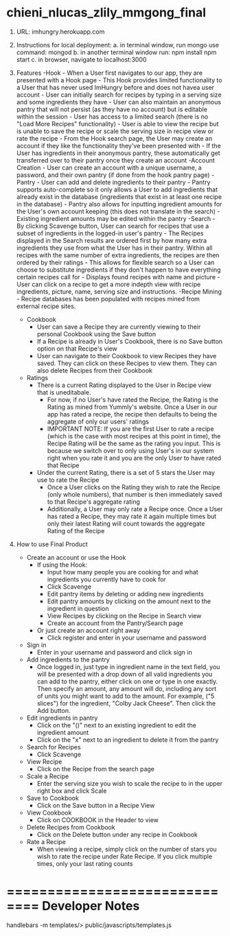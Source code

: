 chieni_nlucas_zlily_mmgong_final
================================
1. URL: imhungry.herokuapp.com

2. Instructions for local deployment:
	a. in terminal window, run mongo
		use command: mongod
	b. in another terminal window run: npm install
			    		   npm start
	c. in browser, navigate to localhost:3000

3. Features
	-Hook
		- When a User first navigates to our app, they are presented with a Hook page
		- This Hook provides limited functionality to a User that has never used ImHungry before and does not havea  user account
		- User can initially search for recipes by typing in a serving size and some ingredients they have
		- User can also maintain an anonymous pantry that will not persist (as they have no account) but is editable within the session
		- User has access to a limited search (there is no "Load More Recipes" functionality)
		- User is able to view the recipe but is unable to save the recipe or scale the serving size in recipe view or rate the recipe
		- From the Hook search page, the User may create an account if they like the functionality they've been presented with
			- If the User has ingredients in their anonymous pantry, these automatically get transferred over to their pantry once they create an account
	-Account Creation
		- User can create an account with a unique username, a password, and their own pantry (if done from the hook pantry page)
	-Pantry
	  	- User can add and delete ingredients to their pantry
	  	- Pantry supports auto-complete so it only allows a User to add ingredients that already exist in the database (ingredients that exist in at least one recipe in the database)
	  	- Pantry also allows for inputting ingredient amounts for the User's own account keeping (this does not translate in the search)
	  	- Existing ingredient amounts may be edited within the pantry
	-Search
	  	- By clicking Scavenge button, User can search for recipes that use a subset of ingredients in the logged-in user's pantry
	  	- The Recipes displayed in the Search results are ordered first by how many extra ingredients they use from what the User has in their pantry. Within all recipes with the same number of extra ingredients, the recipes are then ordered by their ratings
	  		- This allows for flexible search so a User can choose to substitute ingredients if they don't happen to have everything certain recipes call for
	  	- Displays found recipes with name and picture
	  	- User can click on a recipe to get a more indepth view with recipe ingredients, picture, name, serving size and instructions.
	-Recipe Mining
	 	- Recipe databases has been populated with recipes mined from external recipe sites.
	- Cookbook
	  	- User can save a Recipe they are currently viewing to their personal Cookbook using the Save button
	  	- If a Recipe is already in User's Cookbook, there is no Save button option on that Recipe's view
	  	- User can navigate to their Cookbook to view Recipes they have saved. They can click on these Recipes to view them. They can also delete Recipes from their Cookbook
	- Ratings
	  	- There is a current Rating displayed to the User in Recipe view that is uneditabale.  
	  		- For now, if no User's have rated the Recipe, the Rating is the Rating as mined from Yummly's website. Once a User in our app has rated a recipe, the recipe then defaults to being the aggregate of only our users' ratings
	  		- IMPORTANT NOTE: If you are the first User to rate a recipe (which is the case with most recipes at this point in time), the Recipe Rating will be the same as the rating you input.  This is because we switch over to only using User's in our system right when you rate it and you are the only User to have rated that Recipe
	  	- Under the current Rating, there is a set of 5 stars the User may use to rate the Recipe
	  		- Once a User clicks on the Rating they wish to rate the Recipe (only whole numbers), that number is then immediately saved to that Recipe's aggregate rating
	  		- Additionally, a User may only rate a Recipe once.  Once a User has rated a Recipe, they may rate it again multiple times but only their latest Rating will count towards the aggregate Rating of the Recipe

4. How to use Final Product
	- Create an account or use the Hook
		- If using the Hook:
			- Input how many people you are cooking for and what ingredients you currently have to cook for
			- Click Scavenge
			- Edit pantry items by deleting or adding new ingredients
			- Edit pantry amounts by clicking on the amount next to the ingredient in question
			- View Recipes by clicking on the Recipe in Search view
			- Create an account from the Pantry/Search page
		- Or just create an account right away
			- Click register and enter in your username and password
	- Sign in
		- Enter in your username and password and click sign in
	- Add ingredients to the pantry
		- Once logged in, just type in ingredient name in the text field, you will be presented with a drop down of all valid ingredients you can add to the pantry, either click on one or type in one exactly. Then specify an amount, any amount will do, including any sort of units you might want to add to the amount. For example, ("5 slices") for the ingredient, "Colby Jack Cheese". Then click the Add button.
	- Edit ingredients in pantry
		- Click on the "()" next to an existing ingredient to edit the ingredient amount
		- Click on the "x" next to an ingredient to delete it from the pantry
	- Search for Recipes
		- Click Scavenge
	- View Recipe
		- Click on the Recipe from the search page
	- Scale a Recipe
		- Enter the serving size you wish to scale the recipe to in the upper right box and click Scale
	- Save to Cookbook
		- Click on the Save button in a Recipe View
	- View Cookbook
		- Click on COOKBOOK in the Header to view
	- Delete Recipes from Cookbook
		- Click on the Delete button under any recipe in Cookbook
	- Rate a Recipe
		- When viewing a recipe, simply click on the number of stars you wish to rate the recipe under Rate Recipe. If you click multiple times, only your last rating counts


==============================
Developer Notes
==============================
handlebars -m templates/> public/javascripts/templates.js
